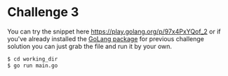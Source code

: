 ﻿# Challenge 3

You can try the snippet here https://play.golang.org/p/97x4PxYQof_2 or if you've already installed the [GoLang package](https://golang.org/dl/) for previous challenge solution you can just grab the file and run it by your own.

```bash
$ cd working_dir
$ go run main.go
```
